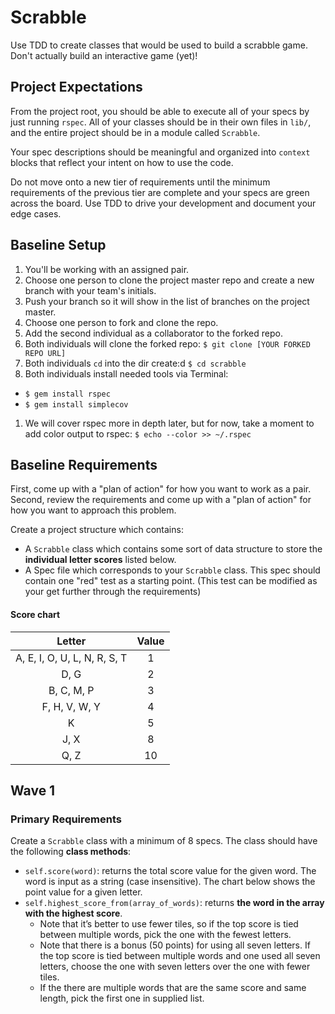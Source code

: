 # Scrabble

Use TDD to create classes that would be used to build a scrabble game. Don't actually build an interactive game (yet)!

## Project Expectations

From the project root, you should be able to execute all of your specs by just running `rspec`. All of your classes should be in their own files in `lib/`, and the entire project should be in a module called `Scrabble`.

Your spec descriptions should be meaningful and organized into `context` blocks that reflect your intent on how to use the code.

Do not move onto a new tier of requirements until the minimum requirements of the previous tier are complete and your specs are green across the board. Use TDD to drive your development and document your edge cases.

## Baseline Setup
1. You'll be working with an assigned pair.
1. Choose one person to clone the project master repo and create a new branch with your team's initials.
1. Push your branch so it will show in the list of branches on the project master.
1. Choose one person to fork and clone the repo.
1. Add the second individual as a collaborator to the forked repo.
1. Both individuals will clone the forked repo: `$ git clone [YOUR FORKED REPO URL]`
1. Both individuals `cd` into the dir create:d `$ cd scrabble`
1. Both individuals install needed tools via Terminal:
  - `$ gem install rspec`
  - `$ gem install simplecov`
1. We will cover rspec more in depth later, but for now, take a moment to add color output to rspec: `$ echo --color >> ~/.rspec`

## Baseline Requirements
First, come up with a "plan of action" for how you want to work as a pair.
Second, review the requirements and come up with a "plan of action" for how you want to approach this problem.

Create a project structure which contains:
- A `Scrabble` class which contains some sort of data structure to store the **individual letter scores** listed below.
- A Spec file which corresponds to your `Scrabble` class. This spec should contain one "red" test as a starting point. (This test can be modified as your get further through the requirements)

#### Score chart

|Letter                        | Value|
|:----------------------------:|:----:|
|A, E, I, O, U, L, N, R, S, T  |   1  |
|D, G                          |   2  |
|B, C, M, P                    |   3  |
|F, H, V, W, Y                 |   4  |
|K                             |   5  |
|J, X                          |   8  |
|Q, Z                          |   10 |

## Wave 1

### Primary Requirements
Create a `Scrabble` class with a minimum of 8 specs. The class should have the following **class methods**:
- `self.score(word)`: returns the total score value for the given word. The word is input as a string (case insensitive). The chart below shows the point value for a given letter.
- `self.highest_score_from(array_of_words)`: returns **the word in the array with the highest score**.
    - Note that it’s better to use fewer tiles, so if the top score is tied between multiple words, pick the one with the fewest letters.
    - Note that there is a bonus (50 points) for using all seven letters. If the top score is tied between multiple words and one used all seven letters, choose the one with seven letters over the one with fewer tiles.
    - If the there are multiple words that are the same score and same length, pick the first one in supplied list.

<!--
## Wave 2

### Primary Requirements
Create a `Player` class with a minimum of 11 specs. The class should have the following class and instance methods:

- `self.new(name)`: creates a new instance with the instance variable `name` assigned
- `#name`: returns the `@name` instance variable
- `#plays`: returns an Array of the words played by the player
- `#play(word)`: Adds the input word to the `plays` Array
    - Returns false if player has already won
- `#total_score`: Sums up and returns the score of the players words
- `#won?`: If the player has over 100 points, returns `true`, otherwise returns 'false'
- `#highest_scoring_word`: Returns the highest scoring word the user has played.
- `#highest_word_score`: Returns the `highest_scoring_word` score.


## Wave 3

### Primary Requirements
Create a `TileBag` class with a minimum of 5 specs. It should have the following class and instance methods:

- `self.new` creates an instance with a collection of default tiles
- `#draw_tiles(n)` returns n number of random tiles, removes the tiles from the default set.
- `#tiles_remaining` returns the number of tiles remaining in the bag

Create specs for (minimum 2) and add to the `Player` class the following instance methods:

- `#tiles` a collection of letters that the player can play (max 7)
- `#draw_tiles(tile_bag)` fills tiles array until it has 7 letters from the given tile bag

Beginning Tile Quantities:
  - A: 9
  - B: 2
  - C: 2
  - D: 4
  - E: 12
  - F: 2
  - G: 3
  - H: 2
  - I: 9
  - J: 1
  - K: 1
  - L: 4
  - M: 2
  - N: 6
  - O: 8
  - P: 2
  - Q: 1
  - R: 6
  - S: 4
  - T: 6
  - U: 4
  - V: 2
  - W: 2
  - X: 1
  - Y: 2
  - Z: 1

### Optional Enhancements

- Create a `Dictionary` class that includes a method for searching a list of words to determine if a given word is a valid word.
- Create a `Board` class that has a matrix (array of arrays) of tile places. Check if a word can be played on a given tile place in a certain direction.
- Include a minimum of 20 specs between the `Dictionary` and `Board` classes.
-->
